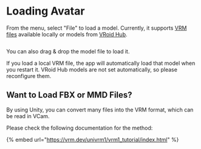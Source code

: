 # Loading Avatar

From the menu, select "File" to load a model. Currently, it supports [VRM files](https://vrm.dev/) available locally or models from [VRoid Hub](https://hub.vroid.com/).

<figure><img src="https://github.com/vcamapp/docs/assets/8188636/c81981a9-d26d-4ed9-bb07-0c12fe1298ba" alt=""><figcaption></figcaption></figure>

You can also drag & drop the model file to load it.

If you load a local VRM file, the app will automatically load that model when you restart it. VRoid Hub models are not set automatically, so please reconfigure them.

## Want to Load FBX or MMD Files?

By using Unity, you can convert many files into the VRM format, which can be read in VCam.

Please check the following documentation for the method:

{% embed url="https://vrm.dev/univrm1/vrm1_tutorial/index.html" %}
